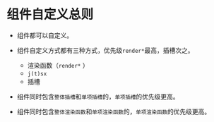 # 组件自定义总则

- 组件都可以自定义。

- 组件自定义方式都有三种方式，优先级`render*`最高，插槽次之。

  - 渲染函数（`render*` ）
  - `j(t)sx`
  - 插槽

- 组件同时包含`整体插槽`和`单项插槽`的，`单项插槽`的优先级更高。

- 组件同时包含`整体渲染函数`和`单项渲染函数`的，`单项渲染函数`的优先级更高。
